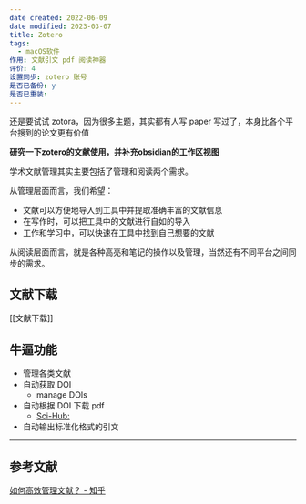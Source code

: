 ```yaml
---
date created: 2022-06-09
date modified: 2023-03-07
title: Zotero
tags:
  - macOS软件
作用: 文献引文 pdf 阅读神器
评价: 4
设置同步: zotero 账号
是否已备份: y
是否已重装:
---
```


还是要试试 zotora，因为很多主题，其实都有人写 paper 写过了，本身比各个平台搜到的论文更有价值

**研究一下****zotero****的文献使用，并补充****obsidian****的工作区视图**

学术文献管理其实主要包括了管理和阅读两个需求。

从管理层面而言，我们希望：

- 文献可以方便地导入到工具中并提取准确丰富的文献信息
- 在写作时，可以把工具中的文献进行自如的导入
- 工作和学习中，可以快速在工具中找到自己想要的文献

从阅读层面而言，就是各种高亮和笔记的操作以及管理，当然还有不同平台之间同步的需求。

## 文献下载

[[文献下载]]

## 牛逼功能

- 管理各类文献
- 自动获取 DOI
	- manage DOIs
- 自动根据 DOI 下载 pdf
	- [Sci-Hub:](https://sci-hub.ru/)
- 自动输出标准化格式的引文

---

## 参考文献

[如何高效管理文献？ - 知乎](https://www.zhihu.com/question/26857521/answer/2662236762?utm_campaign=&utm_medium=social&utm_oi=627815471005831168&utm_psn=1550819489482289152&utm_source=cn.ticktick.task)
